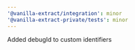 ```yaml
---
'@vanilla-extract/integration': minor
'@vanilla-extract-private/tests': minor
---
```


Added debugId to custom identifiers
